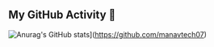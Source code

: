 ## My GitHub Activity 🚀

![Anurag's GitHub stats](https://github-readme-stats.vercel.app/api?username=anuraghazra&theme=dark&show_icons=true)](https://github.com/manavtech07)



